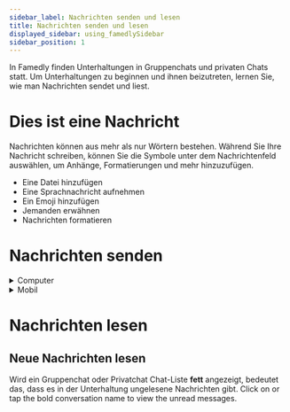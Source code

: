 ```yaml
---
sidebar_label: Nachrichten senden und lesen
title: Nachrichten senden und lesen
displayed_sidebar: using_famedlySidebar
sidebar_position: 1
---
```


In Famedly finden Unterhaltungen in Gruppenchats und privaten Chats statt. Um Unterhaltungen zu beginnen und ihnen beizutreten, lernen Sie, wie man Nachrichten sendet und liest.

# Dies ist eine Nachricht

Nachrichten können aus mehr als nur Wörtern bestehen. Während Sie Ihre Nachricht schreiben, können Sie die Symbole unter dem Nachrichtenfeld auswählen, um Anhänge, Formatierungen und mehr hinzuzufügen.

- Eine Datei hinzufügen
- Eine Sprachnachricht aufnehmen
- Ein Emoji hinzufügen
- Jemanden erwähnen
- Nachrichten formatieren

# **Nachrichten senden**



<details>
<summary>Computer</summary>

1. Öffnen Sie den Gruppenchat oder Privatchat, an den Sie eine Nachricht senden möchten.
2. Klicken Sie auf das Nachrichtenfeld.
3. Geben Sie Ihre Nachricht ein und fügen Sie alle gewünschten Emoji, Erwähnungen oder Formatierungen hinzu.
4. Drücken Sie **Enter** oder klicken Sie →, um sie zu senden.

<aside>
    🚧 <strong x-id="1">Tipp:</strong> Mit Shift + Eingabe können in die nächste Zeile springen.
    
</aside>

</details>


<details>
<summary>Mobil</summary>

1. Öffnen Sie den Gruppenchat oder Privatchat, an den Sie eine Nachricht senden möchten.
2. Tippen Sie auf das Nachrichtenfeld.
3. Geben Sie Ihre Nachricht ein und fügen Sie alle gewünschten Emoji, Erwähnungen oder Formatierungen hinzu.
4. Tippen Sie → um es zu senden.

</details>

# **Nachrichten lesen**

## **Neue Nachrichten lesen**

Wird ein Gruppenchat oder Privatchat Chat-Liste **fett** angezeigt, bedeutet das, dass es in der Unterhaltung ungelesene Nachrichten gibt. Click on or tap the bold conversation name to view the unread messages.